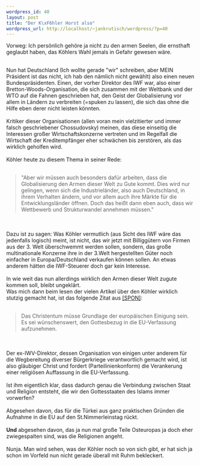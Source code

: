```yaml
--- 
wordpress_id: 40
layout: post
title: "Der K\xF6hler Horst also"
wordpress_url: http://localhost/~jankrutisch/wordpress/?p=40
---
```

Vorweg: Ich pers&ouml;nlich geh&ouml;re ja nicht zu den armen Seelen, die ernsthaft geglaubt haben, das K&ouml;hlers Wahl jemals in Gefahr gewesen w&auml;re.<br />
<br />
Nun hat Deutschland (Ich wollte gerade "wir" schreiben, aber MEIN Pr&auml;sident ist das nicht, ich hab den n&auml;mlich nicht gew&auml;hlt) also einen neuen Bundespr&auml;sidenten. Einen, der vorher Direktor des IWF war, also einer Bretton-Woods-Organisation, die sich zusammen mit der Weltbank und der WTO auf die Fahnen geschrieben hat, den Geist der Globalisierung vor allem in L&auml;ndern zu verbreiten (=spuken zu lassen), die sich das ohne die Hilfe eben derer nicht leisten k&ouml;nnten.<br />
<br />
Kritiker dieser Organisationen (allen voran mein vielzitierter und immer falsch geschriebener Chossudovsky) meinen, das diese einseitig die Interessen gro&szlig;er Wirtschaftskonzerne vertreten und im Regelfall die Wirtschaft der Kreditempf&auml;nger eher schw&auml;chen bis zerst&ouml;ren, als das wirklich geholfen wird.<br />
<br />
K&ouml;hler heute zu diesem Thema in seiner Rede:<br />
<br />
<blockquote>"Aber wir m&uuml;ssen auch besonders daf&uuml;r arbeiten, dass die Globalisierung den Armen dieser Welt zu Gute kommt. Dies wird nur gelingen, wenn sich die Industriel&auml;nder, also auch Deutschland, in ihrem Verhalten &auml;ndern, und vor allem auch ihre M&auml;rkte f&uuml;r die Entwicklungsl&auml;nder &ouml;ffnen. Doch das hei&szlig;t dann eben auch, dass wir Wettbewerb und Strukturwandel annehmen m&uuml;ssen."</blockquote><br />
<br />
Dazu ist zu sagen: Was K&ouml;hler vermutlich (aus Sicht des IWF w&auml;re das jedenfalls logisch) meint, ist nicht, das wir jetzt  mit Billigg&uuml;tern von Firmen aus der 3. Welt &uuml;berschwemmt werden sollen, sondern, das gro&szlig;e multinationale Konzerne ihre in der 3.Welt hergestellten G&uuml;ter noch einfacher in Europa/Deutschland verkaufen k&ouml;nnen sollen. An etwas anderem h&auml;tten die IWF-Steuerer doch gar kein Interesse.<br />
<br />
In wie weit das nun allerdings wirklich den Armen dieser Welt zugute kommen soll, bleibt ungekl&auml;rt.<br />
<!--more-->Was mich dann beim lesen der vielen Artikel &uuml;ber den K&ouml;hler wirklich stutzig gemacht hat, ist das folgende Zitat aus <a href="http://www.spiegel.de/politik/deutschland/0,1518,301105,00.html">[SPON]</a>:<br />
<br />
<blockquote>Das Christentum m&uuml;sse Grundlage der europ&auml;ischen Einigung sein. Es sei w&uuml;nschenswert, den Gottesbezug in die EU-Verfassung aufzunehmen.</blockquote><br />
<br />
Der ex-IWV-Direktor, dessen Organisation von einigen unter anderem f&uuml;r die Wegbereitung diverser B&uuml;rgerkriege verantwortlich gemacht wird, ist also gl&auml;ubiger Christ und fordert (Parteilinienkonform) die Verankerung einer religi&ouml;sen Auffassung in die EU-Verfassung.<br />
<br />
Ist ihm eigentlich klar, dass dadurch genau die Verbindung zwischen Staat und Religion entsteht, die wir den Gottesstaaten des Islams immer vorwerfen?<br />
<br />
Abgesehen davon, das f&uuml;r die T&uuml;rkei aus ganz praktischen Gr&uuml;nden die Aufnahme in die EU auf den St.Nimmerleinstag r&uuml;ckt.<br />
<br />
<b>Und</b> abgesehen davon, das ja nun mal gro&szlig;e Teile Osteuropas ja doch eher zwiegespalten sind, was die Religionen angeht.<br />
<br />
Nunja. Man wird sehen, was der K&ouml;hler noch so von sich gibt, er hat sich ja schon im Vorfeld nun nicht gerade &uuml;berall mit Ruhm bekleckert.<br />
